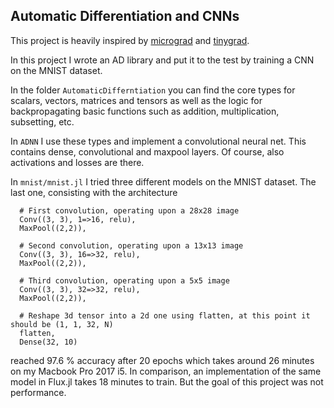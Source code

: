 ## Automatic Differentiation and CNNs

This project is heavily inspired by [micrograd](https://github.com/karpathy/micrograd) and [tinygrad](https://github.com/geohot/tinygrad).

In this project I wrote an AD library and put it to the test by training a CNN on the MNIST dataset.

In the folder `AutomaticDifferntiation` you can find the core types for scalars, vectors, matrices and tensors as well as the logic for backpropagating basic functions such as addition, multiplication, subsetting, etc.

In `ADNN` I use these types and implement a convolutional neural net. This contains dense, convolutional and maxpool layers. Of course, also activations and losses are there.

In `mnist/mnist.jl` I tried three different models on the MNIST dataset. The last one, consisting with the architecture
```
  # First convolution, operating upon a 28x28 image
  Conv((3, 3), 1=>16, relu),
  MaxPool((2,2)),

  # Second convolution, operating upon a 13x13 image
  Conv((3, 3), 16=>32, relu),
  MaxPool((2,2)),

  # Third convolution, operating upon a 5x5 image
  Conv((3, 3), 32=>32, relu),
  MaxPool((2,2)),

  # Reshape 3d tensor into a 2d one using flatten, at this point it should be (1, 1, 32, N)
  flatten,
  Dense(32, 10)
```

reached 97.6 % accuracy after 20 epochs which takes around 26 minutes on my Macbook Pro 2017 i5. In comparison, an implementation of the same model in Flux.jl takes 18 minutes to train. But the goal of this project was not performance.
